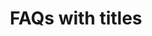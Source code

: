 ---
title: FAQs with titles
category: Marketing
paid: true
isActive: true
ltr: {"preview":"function App() {\n\n    const faqsList = [\n        {\n            label: \"Payment\",\n            qas: [\n                {\n                    q: \"What are some random questions to ask?\",\n                    a: \"That's exactly the reason we created this random question generator. There are hundreds of random questions to choose from so you're able to find the perfect random question.\"\n                },\n                {\n                    q: \"Do you include common questions?\",\n                    a: \"This generator doesn't include most common questions. The thought is that you can come up with common questions on your own so most of the questions in this generator.\"\n                },\n            ]\n        },\n        {\n            label: \"Account\",\n            qas: [\n                {\n                    q: \"Can I use this for 21 questions?\",\n                    a: \"Yes! there are two ways that you can use this question generator depending on what you're after. You can indicate that you want 21 questions generated.\"\n                },\n                {\n                    q: \"Are these questions for girls or for boys?\",\n                    a: \"The questions in this generator are gender neutral and can be used to ask either male of females (or any other gender the person identifies with).\"\n                },\n                {\n                    q: \"What do you wish you had more talent doing?\",\n                    a: \"If you've been searching for a way to get random questions, you've landed on the correct webpage. We created the Random Question Generator to ask you as many random questions as your heart desires.\"\n                }\n            ]\n        },\n        {\n            label: \"License\",\n            qas: [\n                {\n                    q: \"What's something that was completely out-of-character that you did?\",\n                    a: \"It is a long established fact that a reader will be distracted by the readable content of a page when looking at its layout.\"\n                }\n            ]\n        },\n    ]\n\n    return (\n        <section className='py-14'>\n            <div className=\"max-w-screen-xl mx-auto px-4 md:px-8\">\n                <div className=\"max-w-lg\">\n                    <h3 className='mt-3 text-gray-800 text-3xl font-extrabold sm:text-4xl'>\n                        Frequently asked questions\n                    </h3>\n                    <div className='mt-3 text-gray-600 dark:text-gray-400'>\n                        <p>\n                            Can’t find the answer you’re looking for? feel free to{\" \"}\n                            <a\n                                className='text-indigo-600 font-semibold whitespace-nowrap'\n                                href='support@floatui.com'>\n                                contact us\n                            </a>\n                            .\n                        </p>\n                    </div>\n                </div>\n                <div className='mt-12 divide-y sm:mt-20'>\n                    {\n                        faqsList.map((list, idx) => (\n                            <div key={idx} className=\"py-5 gap-x-12 first:pt-0 sm:flex\">\n                                <div className=\"max-w-sm pt-8 pb-6 sm:pt-0 lg:flex-grow\">\n                                    <h4 className=\"text-gray-500 font-semibold\">\n                                        {list.label}\n                                    </h4>\n                                </div>\n                                <ul className='flex-1 space-y-6 sm:last:pb-6 sm:space-y-8'>\n                                    {list.qas.map((item, idx) => (\n                                        <li\n                                            key={idx}>\n                                            <summary\n                                                className=\"flex items-center justify-between font-semibold text-gray-700\">\n                                                {item.q}\n                                            </summary>\n                                            <p\n                                                dangerouslySetInnerHTML={{ __html: item.a }}\n                                                className='mt-3 text-gray-600 leading-relaxed'>\n                                            </p>\n                                        </li>\n                                    ))}\n                                </ul>\n                            </div>\n                        ))\n                    }\n                </div>\n            </div>\n        </section>\n    );\n};","vue":{"vueCss":[],"vueTail":[]},"react":{"jsxTail":[{"label":"App.jsx","code":"export default () => {\n\n    const faqsList = [\n        {\n            label: \"Payment\",\n            qas: [\n                {\n                    q: \"What are some random questions to ask?\",\n                    a: \"That's exactly the reason we created this random question generator. There are hundreds of random questions to choose from so you're able to find the perfect random question.\"\n                },\n                {\n                    q: \"Do you include common questions?\",\n                    a: \"This generator doesn't include most common questions. The thought is that you can come up with common questions on your own so most of the questions in this generator.\"\n                },\n            ]\n        },\n        {\n            label: \"Account\",\n            qas: [\n                {\n                    q: \"Can I use this for 21 questions?\",\n                    a: \"Yes! there are two ways that you can use this question generator depending on what you're after. You can indicate that you want 21 questions generated.\"\n                },\n                {\n                    q: \"Are these questions for girls or for boys?\",\n                    a: \"The questions in this generator are gender neutral and can be used to ask either male of females (or any other gender the person identifies with).\"\n                },\n                {\n                    q: \"What do you wish you had more talent doing?\",\n                    a: \"If you've been searching for a way to get random questions, you've landed on the correct webpage. We created the Random Question Generator to ask you as many random questions as your heart desires.\"\n                }\n            ]\n        },\n        {\n            label: \"License\",\n            qas: [\n                {\n                    q: \"What's something that was completely out-of-character that you did?\",\n                    a: \"It is a long established fact that a reader will be distracted by the readable content of a page when looking at its layout.\"\n                }\n            ]\n        },\n    ]\n\n    return (\n        <section className='py-14'>\n            <div className=\"max-w-screen-xl mx-auto px-4 md:px-8\">\n                <div className=\"max-w-lg\">\n                    <h3 className='mt-3 text-gray-800 text-3xl font-extrabold sm:text-4xl'>\n                        Frequently asked questions\n                    </h3>\n                    <div className='mt-3 text-gray-600 dark:text-gray-400'>\n                        <p>\n                            Can’t find the answer you’re looking for? feel free to{\" \"}\n                            <a\n                                className='text-indigo-600 font-semibold whitespace-nowrap'\n                                href='support@floatui.com'>\n                                contact us\n                            </a>\n                            .\n                        </p>\n                    </div>\n                </div>\n                <div className='mt-12 divide-y sm:mt-20'>\n                    {\n                        faqsList.map((list, idx) => (\n                            <div key={idx} className=\"py-5 gap-x-12 first:pt-0 sm:flex\">\n                                <div className=\"max-w-sm pt-8 pb-6 sm:pt-0 lg:flex-grow\">\n                                    <h4 className=\"text-gray-500 font-semibold\">\n                                        {list.label}\n                                    </h4>\n                                </div>\n                                <ul className='flex-1 space-y-6 sm:last:pb-6 sm:space-y-8'>\n                                    {list.qas.map((item, idx) => (\n                                        <li\n                                            key={idx}>\n                                            <summary\n                                                className=\"flex items-center justify-between font-semibold text-gray-700\">\n                                                {item.q}\n                                            </summary>\n                                            <p\n                                                dangerouslySetInnerHTML={{ __html: item.a }}\n                                                className='mt-3 text-gray-600 leading-relaxed'>\n                                            </p>\n                                        </li>\n                                    ))}\n                                </ul>\n                            </div>\n                        ))\n                    }\n                </div>\n            </div>\n        </section>\n    );\n};"}],"jsxCss":[]}}
rtl: {"preview":"function App() {\n\n    const faqsList = [\n        {\n            label: \"عملية الدفع\",\n            qas: [\n                {\n                    q: \"ما هي بعض الأسئلة العشوائية التي يجب طرحها؟\",\n                    a: \"هذا هو بالضبط سبب إنشاء مولد الأسئلة العشوائية هذا. هناك المئات من الأسئلة العشوائية للاختيار من بينها حتى تتمكن من العثور على السؤال العشوائي المثالي.\"\n                },\n                {\n                    q: \"هل تقوم بتضمين أسئلة شائعة؟\",\n                    a: \"لا يتضمن هذا المولد الأسئلة الأكثر شيوعًا. الفكرة هي أنه يمكنك طرح أسئلة شائعة بمفردك ، لذا فإن معظم الأسئلة في هذا المولد.\"\n                },\n            ]\n        },\n        {\n            label: \"الحساب\",\n            qas: [\n                {\n                    q: \"هل يمكنني استخدام هذا لـ 21 سؤالاً؟\",\n                    a: \"نعم! هناك طريقتان يمكنك استخدام منشئ الأسئلة هذا بناءً على ما تبحث عنه. يمكنك الإشارة إلى أنك تريد إنشاء 21 سؤالاً.\"\n                },\n                {\n                    q: \"هل هذه الأسئلة للفتيات أم للفتيان؟\",\n                    a: \"الأسئلة في هذا المولد محايدة بين الجنسين ويمكن استخدامها لسؤال أي ذكر من الإناث (أو أي جنس آخر يحدده الشخص).\"\n                },\n                {\n                    q: \"ماذا تتمنى لو كان لديك المزيد من المواهب تفعل؟\",\n                    a: \"إذا كنت تبحث عن طريقة للحصول على أسئلة عشوائية ، فقد وصلت إلى صفحة الويب الصحيحة. لقد أنشأنا منشئ الأسئلة العشوائية لطرح العديد من الأسئلة العشوائية التي يرغبها قلبك.\"\n                }\n            ]\n        },\n        {\n            label: \"رخصة\",\n            qas: [\n                {\n                    q: \"ما هو الشيء الذي كان بعيدًا تمامًا عن الشخصية الذي فعلته؟\",\n                    a: \"هناك حقيقة مثبتة منذ زمن طويل وهي أن المحتوى المقروء لصفحة ما سيلهي القارئ عن التركيز على الشكل الخارجي للنص أو شكل توضع الفقرات في الصفحة التي يقرأها.\"\n                }\n            ]\n        },\n    ]\n\n    return (\n        <section className='py-14'>\n            <div className=\"max-w-screen-xl mx-auto px-4 md:px-8\">\n                <div className=\"max-w-lg\">\n                    <h3 className='mt-3 text-gray-800 text-3xl font-extrabold sm:text-4xl'>\n                        أسئلة متكررة\n                    </h3>\n                    <div className='mt-3 text-gray-600 dark:text-gray-400'>\n                        <p>\n                            لا يمكنك العثور على الإجابة التي تبحث عنها؟ لا تتردد في{\" \"}\n                            <a\n                                className='text-indigo-600 font-semibold whitespace-nowrap'\n                                href='support@floatui.com'>\n                                الاتصال بنا\n                            </a>\n                            .\n                        </p>\n                    </div>\n                </div>\n                <div className='mt-12 divide-y sm:mt-20'>\n                    {\n                        faqsList.map((list, idx) => (\n                            <div key={idx} className=\"py-5 gap-x-12 first:pt-0 sm:flex\">\n                                <div className=\"max-w-sm pt-8 pb-6 sm:pt-0 lg:flex-grow\">\n                                    <h4 className=\"text-gray-500 font-semibold\">\n                                        {list.label}\n                                    </h4>\n                                </div>\n                                <ul className='flex-1 space-y-6 sm:last:pb-6 sm:space-y-8'>\n                                    {list.qas.map((item, idx) => (\n                                        <li\n                                            key={idx}>\n                                            <summary\n                                                className=\"flex items-center justify-between font-semibold text-gray-700\">\n                                                {item.q}\n                                            </summary>\n                                            <p\n                                                dangerouslySetInnerHTML={{ __html: item.a }}\n                                                className='mt-3 text-gray-600 leading-relaxed'>\n                                            </p>\n                                        </li>\n                                    ))}\n                                </ul>\n                            </div>\n                        ))\n                    }\n                </div>\n            </div>\n        </section>\n    )\n}","react":{"jsxTail":[{"label":"App.jsx","code":"export default () => {\n\n    const faqsList = [\n        {\n            label: \"عملية الدفع\",\n            qas: [\n                {\n                    q: \"ما هي بعض الأسئلة العشوائية التي يجب طرحها؟\",\n                    a: \"هذا هو بالضبط سبب إنشاء مولد الأسئلة العشوائية هذا. هناك المئات من الأسئلة العشوائية للاختيار من بينها حتى تتمكن من العثور على السؤال العشوائي المثالي.\"\n                },\n                {\n                    q: \"هل تقوم بتضمين أسئلة شائعة؟\",\n                    a: \"لا يتضمن هذا المولد الأسئلة الأكثر شيوعًا. الفكرة هي أنه يمكنك طرح أسئلة شائعة بمفردك ، لذا فإن معظم الأسئلة في هذا المولد.\"\n                },\n            ]\n        },\n        {\n            label: \"الحساب\",\n            qas: [\n                {\n                    q: \"هل يمكنني استخدام هذا لـ 21 سؤالاً؟\",\n                    a: \"نعم! هناك طريقتان يمكنك استخدام منشئ الأسئلة هذا بناءً على ما تبحث عنه. يمكنك الإشارة إلى أنك تريد إنشاء 21 سؤالاً.\"\n                },\n                {\n                    q: \"هل هذه الأسئلة للفتيات أم للفتيان؟\",\n                    a: \"الأسئلة في هذا المولد محايدة بين الجنسين ويمكن استخدامها لسؤال أي ذكر من الإناث (أو أي جنس آخر يحدده الشخص).\"\n                },\n                {\n                    q: \"ماذا تتمنى لو كان لديك المزيد من المواهب تفعل؟\",\n                    a: \"إذا كنت تبحث عن طريقة للحصول على أسئلة عشوائية ، فقد وصلت إلى صفحة الويب الصحيحة. لقد أنشأنا منشئ الأسئلة العشوائية لطرح العديد من الأسئلة العشوائية التي يرغبها قلبك.\"\n                }\n            ]\n        },\n        {\n            label: \"رخصة\",\n            qas: [\n                {\n                    q: \"ما هو الشيء الذي كان بعيدًا تمامًا عن الشخصية الذي فعلته؟\",\n                    a: \"هناك حقيقة مثبتة منذ زمن طويل وهي أن المحتوى المقروء لصفحة ما سيلهي القارئ عن التركيز على الشكل الخارجي للنص أو شكل توضع الفقرات في الصفحة التي يقرأها.\"\n                }\n            ]\n        },\n    ]\n\n    return (\n        <section className='py-14'>\n            <div className=\"max-w-screen-xl mx-auto px-4 md:px-8\">\n                <div className=\"max-w-lg\">\n                    <h3 className='mt-3 text-gray-800 text-3xl font-extrabold sm:text-4xl'>\n                        أسئلة متكررة\n                    </h3>\n                    <div className='mt-3 text-gray-600 dark:text-gray-400'>\n                        <p>\n                            لا يمكنك العثور على الإجابة التي تبحث عنها؟ لا تتردد في{\" \"}\n                            <a\n                                className='text-indigo-600 font-semibold whitespace-nowrap'\n                                href='support@floatui.com'>\n                                الاتصال بنا\n                            </a>\n                            .\n                        </p>\n                    </div>\n                </div>\n                <div className='mt-12 divide-y sm:mt-20'>\n                    {\n                        faqsList.map((list, idx) => (\n                            <div key={idx} className=\"py-5 gap-x-12 first:pt-0 sm:flex\">\n                                <div className=\"max-w-sm pt-8 pb-6 sm:pt-0 lg:flex-grow\">\n                                    <h4 className=\"text-gray-500 font-semibold\">\n                                        {list.label}\n                                    </h4>\n                                </div>\n                                <ul className='flex-1 space-y-6 sm:last:pb-6 sm:space-y-8'>\n                                    {list.qas.map((item, idx) => (\n                                        <li\n                                            key={idx}>\n                                            <summary\n                                                className=\"flex items-center justify-between font-semibold text-gray-700\">\n                                                {item.q}\n                                            </summary>\n                                            <p\n                                                dangerouslySetInnerHTML={{ __html: item.a }}\n                                                className='mt-3 text-gray-600 leading-relaxed'>\n                                            </p>\n                                        </li>\n                                    ))}\n                                </ul>\n                            </div>\n                        ))\n                    }\n                </div>\n            </div>\n        </section>\n    )\n}"}],"jsxCss":[]},"vue":{"vueTail":[],"vueCss":[]}}
slug: /faqs
id: a06fbabc-4a29-4176-9f23-79884cc45412
created_at: 1670157132145
---